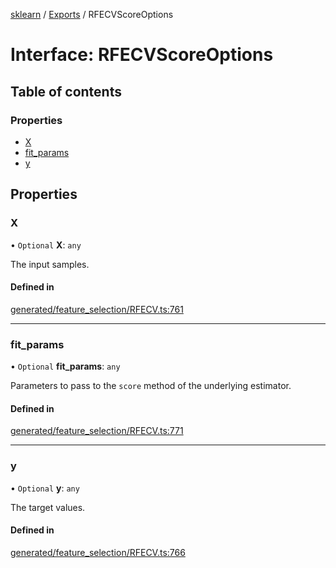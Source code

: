[sklearn](../readme.md) / [Exports](../modules.md) / RFECVScoreOptions

# Interface: RFECVScoreOptions

## Table of contents

### Properties

- [X](RFECVScoreOptions.md#x)
- [fit\_params](RFECVScoreOptions.md#fit_params)
- [y](RFECVScoreOptions.md#y)

## Properties

### X

• `Optional` **X**: `any`

The input samples.

#### Defined in

[generated/feature_selection/RFECV.ts:761](https://github.com/transitive-bullshit/scikit-learn-ts/blob/367336a/packages/sklearn/src/generated/feature_selection/RFECV.ts#L761)

___

### fit\_params

• `Optional` **fit\_params**: `any`

Parameters to pass to the `score` method of the underlying estimator.

#### Defined in

[generated/feature_selection/RFECV.ts:771](https://github.com/transitive-bullshit/scikit-learn-ts/blob/367336a/packages/sklearn/src/generated/feature_selection/RFECV.ts#L771)

___

### y

• `Optional` **y**: `any`

The target values.

#### Defined in

[generated/feature_selection/RFECV.ts:766](https://github.com/transitive-bullshit/scikit-learn-ts/blob/367336a/packages/sklearn/src/generated/feature_selection/RFECV.ts#L766)

